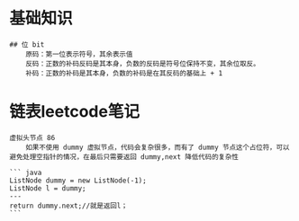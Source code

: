 # 基础知识
    ## 位 bit 
        原码：第一位表示符号，其余表示值
        反码：正数的补码反码是其本身，负数的反码是符号位保持不变，其余位取反。
        补码：正数的补码是其本身，负数的补码是在其反码的基础上 + 1
# 链表leetcode笔记
    虚拟头节点 86
        如果不使用 dummy 虚拟节点，代码会复杂很多，而有了 dummy 节点这个占位符，可以避免处理空指针的情况，在最后只需要返回 dummy,next 降低代码的复杂性
    
    ``` java
    ListNode dummy = new ListNode(-1);
    ListNode l = dummy;
    ---
    return dummy.next;//就是返回l；
    ```




